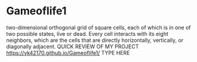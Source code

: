 # Gameoflife1
two-dimensional orthogonal grid of square cells, each of which is in one of two possible states, live or dead. Every cell interacts with its eight neighbors, which are the cells that are directly horizontally, vertically, or diagonally adjacent.
QUICK REVIEW OF MY PROJECT https://vk42170.github.io/Gameoflife1/ TYPE HERE
